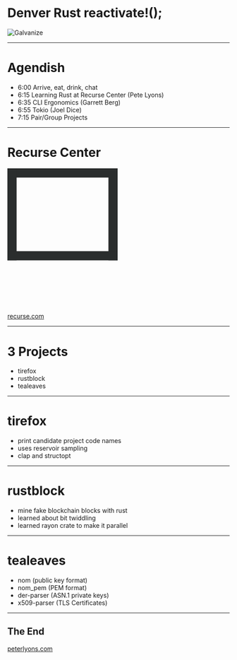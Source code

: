# Denver Rust reactivate!();

![Galvanize](/images/galvanize-logo.png)

---
# Agendish

- 6:00 Arrive, eat, drink, chat
- 6:15 Learning Rust at Recurse Center (Pete Lyons)
- 6:35 CLI Ergonomics (Garrett Berg)
- 6:55 Tokio (Joel Dice)
- 7:15 Pair/Group Projects

---
# Recurse Center

<svg class="rc-logo" xmlns="http://www.w3.org/2000/svg" viewBox="0 0 12 15" style="width: 250px">
  <rect class="rc-logo__primary" x="0" y="0" width="12" height="1" fill="#2a2d2d"></rect>
  <rect class="rc-logo__primary" x="0" y="0" width="1" height="10" fill="#2a2d2d"></rect>
  <rect class="rc-logo__primary" x="11" y="0" width="1" height="10" fill="#2a2d2d"></rect>
  <rect class="rc-logo__primary" x="0" y="9" width="12" height="1" fill="#2a2d2d"></rect>

  <rect class="rc-logo__primary" x="4" y="9" width="4" height="3" fill="#2a2d2d"></rect>

  <rect class="rc-logo__primary" x="1" y="11" width="10" height="1" fill="#2a2d2d"></rect>
  <rect class="rc-logo__primary" x="1" y="11" width="1" height="4" fill="#2a2d2d"></rect>
  <rect class="rc-logo__primary" x="10" y="11" width="1" height="4" fill="#2a2d2d"></rect>
  <rect class="rc-logo__primary" x="1" y="14" width="10" height="1" fill="#2a2d2d"></rect>

  <rect class="rc-logo__primary" x="0" y="12" width="2" height="3" fill="#2a2d2d"></rect>
  <rect class="rc-logo__primary" x="10" y="12" width="2" height="3" fill="#2a2d2d"></rect>

  <rect class="rc-logo__primary" x="10" y="12" width="2" height="3" fill="#2a2d2d"></rect>

  <rect class="rc-logo__primary" x="1" y="11" width="2" height="2" fill="#2a2d2d"></rect>
  <rect class="rc-logo__primary" x="4" y="11" width="1" height="2" fill="#2a2d2d"></rect>
  <rect class="rc-logo__primary" x="6" y="11" width="1" height="2" fill="#2a2d2d"></rect>
  <rect class="rc-logo__primary" x="8" y="11" width="1" height="2" fill="#2a2d2d"></rect>

  <rect class="rc-logo__primary" x="9" y="13" width="2" height="2" fill="#2a2d2d"></rect>
  <rect class="rc-logo__primary" x="7" y="13" width="1" height="2" fill="#2a2d2d"></rect>
  <rect class="rc-logo__primary" x="5" y="13" width="1" height="2" fill="#2a2d2d"></rect>
  <rect class="rc-logo__primary" x="3" y="13" width="1" height="2" fill="#2a2d2d"></rect>

  <rect class="rc-logo__secondary" x="1" y="1" width="10" height="8" fill="#fff"></rect>
  <rect class="rc-logo__secondary" x="2" y="13" width="1" height="1" fill="#fff"></rect>
  <rect class="rc-logo__secondary" x="3" y="12" width="1" height="1" fill="#fff"></rect>
  <rect class="rc-logo__secondary" x="4" y="13" width="1" height="1" fill="#fff"></rect>
  <rect class="rc-logo__secondary" x="5" y="12" width="1" height="1" fill="#fff"></rect>
  <rect class="rc-logo__secondary" x="6" y="13" width="1" height="1" fill="#fff"></rect>
  <rect class="rc-logo__secondary" x="7" y="12" width="1" height="1" fill="#fff"></rect>
  <rect class="rc-logo__secondary" x="8" y="13" width="1" height="1" fill="#fff"></rect>
  <rect class="rc-logo__secondary" x="9" y="12" width="1" height="1" fill="#fff"></rect>

  <rect class="rc-logo__primary" x="2" y="2" width="8" height="6" fill="#2a2d2d"></rect>

  <rect class="rc-logo__accent rc-logo__pixel1" x="2" y="3" width="1" height="1" fill="#3dc06c"></rect>
  <rect class="rc-logo__accent rc-logo__pixel2" x="4" y="3" width="1" height="1" fill="#3dc06c"></rect>
  <rect class="rc-logo__accent rc-logo__pixel3" x="6" y="3" width="1" height="1" fill="#3dc06c"></rect>
  <rect class="rc-logo__accent rc-logo__pixel4" x="3" y="5" width="2" height="1" fill="#3dc06c"></rect>
  <rect class="rc-logo__accent rc-logo__pixel5" x="6" y="5" width="2" height="1" fill="#3dc06c"></rect>
</svg>

[recurse.com](https://www.recurse.com/)

---
# 3 Projects

- tirefox
- rustblock
- tealeaves

---
# tirefox

- print candidate project code names
- uses reservoir sampling
- clap and structopt

---
# rustblock

- mine fake blockchain blocks with rust
- learned about bit twiddling
- learned rayon crate to make it parallel

---
# tealeaves

- nom (public key format)
- nom_pem (PEM format)
- der-parser (ASN.1 private keys)
- x509-parser (TLS Certificates)

---
## The End

[peterlyons.com](/)
